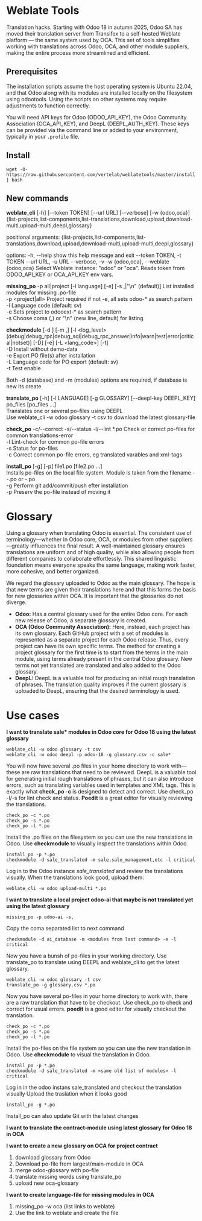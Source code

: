 # Weblate Tools

Translation hacks. Starting with Odoo 18 in autumn 2025, Odoo SA has moved their translation server from Transifex to a self-hosted Weblate platform — the same system used by OCA. This set of tools simplifies working with translations across Odoo, OCA, and other module suppliers, making the entire process more streamlined and efficient. 


## Prerequisites

The installation scripts assume the host operating system is Ubuntu 22.04, and that Odoo along with its modules are installed locally on the filesystem using odootools. Using the scripts on other systems may require adjustments to function correctly.  

You will need API keys for Odoo (ODOO_API_KEY), the Odoo Community Association (OCA_API_KEY), and DeepL (DEEPL_AUTH_KEY). These keys can be provided via the command line or added to your environment, typically in your `.profile` file.

## Install

```
wget -O- https://raw.githubusercontent.com/vertelab/weblatetools/master/install | bash
```
## New commands

__weblate_cli__ [-h] [--token TOKEN] [--url URL] [--verbose] [-w {odoo,oca}] {list-projects,list-components,list-translations,download,upload,download-multi,upload-multi,deepl,glossary}

positional arguments:
  {list-projects,list-components,list-translations,download,upload,download-multi,upload-multi,deepl,glossary}

options:
  -h, --help            show this help message and exit
  --token TOKEN, -t TOKEN
  --url URL, -u URL
  --verbose, -v
  -w {odoo,oca}, --weblate {odoo,oca}
                        Select Weblate instance: "odoo" or "oca". Reads token from ODOO_API_KEY or OCA_API_KEY env vars.

__missing_po__ -p all|project [-l language] [-e] [-s ,|"\n" (default)]   List installed modules for missing .po-file   
  -p <project|all>   Project required if not -e, all sets odoo-* as search pattern  
  -l <language>      Language code (default: sv)  
  -e                 Sets project to odooext-* as search pattern  
  -s <separator>     Choose coma (,) or "\n" (new line, default) for listing  

__checkmodule__ [-d <database>] [-m <module>,<module>] [-l <log_level>(debug|debug_rpc|debug_sql|debug_rpc_answer|info|warn|test|error|critical|notset)] [-D] [-e] [-L <lang_code>] [-t]  
   -D   Install without demo-data  
   -e   Export PO file(s) after installation  
   -L   Language code for PO export (default: sv)  
   -t   Test enable  

   Both -d (database) and -m (modules) options are required, if database is new its create

__translate_po__ [-h] [-l LANGUAGE] [-g GLOSSARY] [--deepl-key DEEPL_KEY] po_files [po_files ...]  
Translates one or several po-files using DEEPL  
Use weblate_cli -w odoo glossary -t csv to download the latest glossary-file  

__check_po__ -c/--correct -s/--status -l/--lint  *.po Check or correct po-files for common translations-error  
  -l    Lint-check for common po-file errors  
  -s    Status for po-files  
  -c    Correct common po-file errors, eg translated varables and xml-tags  

__install_po__ [-g] [-p] file1.po [file2.po ...]  
Installs po-files on the local file system. Module is taken from the filename <project>-<module>-<lang>.po or <module>-<lang>.po  
  -g    Perform git add/commit/push efter installation  
  -p    Preserv the po-file instead of moving it

# Glossary

Using a glossary when translating Odoo is essential. The consistent use of terminology—whether in Odoo core, OCA, or modules from other suppliers—greatly influences the final result. A well-maintained glossary ensures translations are uniform and of high quality, while also allowing people from different companies to collaborate effortlessly. This shared linguistic foundation means everyone speaks the same language, making work faster, more cohesive, and better organized.

We regard the glossary uploaded to Odoo as the main glossary. The hope is that new terms are given their translations here and that this forms the basis for new glossaries within OCA. It is important that the glossaries do not diverge.

- **Odoo:** Has a central glossary used for the entire Odoo core. For each new release of Odoo, a separate glossary is created.
- **OCA (Odoo Community Association):** Here, instead, each project has its own glossary. Each GitHub project with a set of modules is represented as a separate project for each Odoo release. Thus, every project can have its own specific terms. The method for creating a project glossary for the first time is to start from the terms in the main module, using terms already present in the central Odoo glossary. New terms not yet translated are translated and also added to the Odoo glossary.
- **DeepL:** DeepL is a valuable tool for producing an initial rough translation of phrases. The translation quality improves if the current glossary is uploaded to DeepL, ensuring that the desired terminology is used.

# Use cases
**I want to translate sale\* modules in Odoo core for Odoo 18 using the latest glossary**  
```
weblate_cli -w odoo glossary -t csv
weblate_cli -w odoo deepl -p odoo-18 -g glossary.csv -c sale*
```
You will now have several .po files in your home directory to work with—these are raw translations that need to be reviewed. DeepL is a valuable tool for generating initial rough translations of phrases, but it can also introduce errors, such as translating variables used in templates and XML tags. This is exactly what **check_po -c** is designed to detect and correct. Use check_po -l/-s for lint check and status. **Poedit** is a great editor for visually reviewing the translations.

```
check_po -c *.po
check_po -s *.po
check_po -l *.po
```
Install the .po files on the filesystem so you can use the new translations in Odoo. Use **checkmodule** to visually inspect the translations within Odoo.  
```
install_po -p *.po
checkmodule -d sale_translated -m sale,sale_management,etc -l critical
```
Log in to the Odoo instance *sale_translated* and review the translations visually. When the translations look good, upload them:  
```
weblate_cli -w odoo upload-multi *.po
```
__I want to translate a local project odoo-ai that maybe is not translated yet using the latest glossary__
```
missing_po -p odoo-ai -s,

```
Copy the coma separated list to next command

```
checkmodule -d ai_database -m <modules from last command> -e -l critical 
```
Now you have a bunsh of po-files in your working directory. Use translate_po to translate using DEEPL and weblate_cli to get the latest glossary.

```
weblate_cli -w odoo glossary -t csv
translate_po -g glossary.csv *.po

```
Now you have several po-files in your home directory to work with, there are a raw translation that have to be checkout.
Use check_po to check and correct for usual errors. __poedit__ is a good editor for visually checkout the translation.

```
check_po -c *.po
check_po -s *.po
check_po -l *.po
``````
Install the po-files on the file system so you can use the new translation in Odoo. Use __checkmodule__ to visual the translation in Odoo.
```
install_po -p *.po
checkmodule -d sale_translated -m <same old list of modules> -l critical 

```
Log in in the odoo instans sale_translated and checkout the translation visually
Upload the traslation when it looks good

```
install_po -g *.po

```
Install_po can also update Git with the latest changes


__I want to translate the contract-module using latest glossary for Odoo 18 in OCA__



__I want to create a new glossary on OCA for project contract__

1) download glossary from Odoo
2) Download po-file from largest/main-module in OCA
3) merge odoo-glossary with po-file
4) translate missing words using translate_po
5) upload new oca-glossary

__I want to create language-file for missing modules in OCA__

1) missing_po -w oca (list links to weblate)
2) Use the link to weblate and create the file



